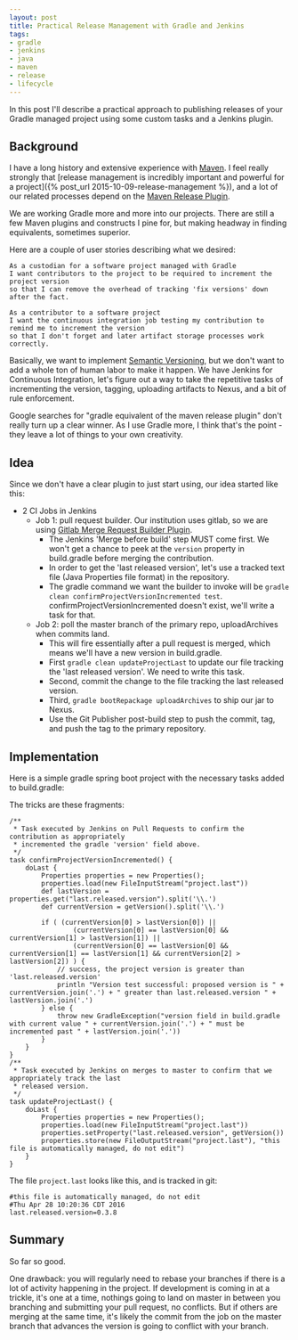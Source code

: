 ```yaml
---
layout: post
title: Practical Release Management with Gradle and Jenkins
tags: 
- gradle
- jenkins
- java
- maven
- release
- lifecycle
---
```


In this post I'll describe a practical approach to publishing releases of your Gradle managed project using some custom tasks and a Jenkins plugin.

## Background

I have a long history and extensive experience with [Maven](http://maven.apache.org). I feel really strongly that [release management is incredibly important and powerful for a project]({% post_url 2015-10-09-release-management %}), and a lot of our related processes depend on the [Maven Release Plugin](https://maven.apache.org/maven-release/maven-release-plugin/).

We are working Gradle more and more into our projects. There are still a few Maven plugins and constructs I pine for, but making headway in finding equivalents, sometimes superior.

Here are a couple of user stories describing what we desired:

```
As a custodian for a software project managed with Gradle
I want contributors to the project to be required to increment the project version
so that I can remove the overhead of tracking 'fix versions' down after the fact.
```

```
As a contributor to a software project
I want the continuous integration job testing my contribution to remind me to increment the version
so that I don't forget and later artifact storage processes work correctly.
```

Basically, we want to implement [Semantic Versioning](http://semver.org), but we don't want to add a whole ton of human labor to make it happen. We have Jenkins for Continuous Integration, let's figure out a way to take the repetitive tasks of incrementing the version, tagging, uploading artifacts to Nexus, and a bit of rule enforcement.

Google searches for "gradle equivalent of the maven release plugin" don't really turn up a clear winner. As I use Gradle more, I think that's the point - they leave a lot of things to your own creativity.

## Idea

Since we don't have a clear plugin to just start using, our idea started like this:

* 2 CI Jobs in Jenkins
  * Job 1: pull request builder. Our institution uses gitlab, so we are using [Gitlab Merge Request Builder Plugin](https://wiki.jenkins-ci.org/display/JENKINS/Gitlab+Merge+Request+Builder+Plugin).
     * The Jenkins 'Merge before build' step MUST come first. We won't get a chance to peek at the `version` property in build.gradle before merging the contribution.
     * In order to get the 'last released version', let's use a tracked text file (Java Properties file format) in the repository.
     * The gradle command we want the builder to invoke will be `gradle clean confirmProjectVersionIncremented test`. confirmProjectVersionIncremented doesn't exist, we'll write a task for that.
  * Job 2: poll the master branch of the primary repo, uploadArchives when commits land.
     * This will fire essentially after a pull request is merged, which means we'll have a new version in build.gradle.
     * First `gradle clean updateProjectLast` to update our file tracking the 'last released version'. We need to write this task.
     * Second, commit the change to the file tracking the last released version.
     * Third, `gradle bootRepackage uploadArchives` to ship our jar to Nexus.
     * Use the Git Publisher post-build step to push the commit, tag, and push the tag to the primary repository.

## Implementation

Here is a simple gradle spring boot project with the necessary tasks added to build.gradle:

The tricks are these fragments:

```
/**
 * Task executed by Jenkins on Pull Requests to confirm the contribution as appropriately
 * incremented the gradle 'version' field above.
 */
task confirmProjectVersionIncremented() {
    doLast {
        Properties properties = new Properties();
        properties.load(new FileInputStream("project.last"))
        def lastVersion = properties.get("last.released.version").split('\\.')
        def currentVersion = getVersion().split('\\.')

        if ( (currentVersion[0] > lastVersion[0]) ||
                (currentVersion[0] == lastVersion[0] && currentVersion[1] > lastVersion[1]) ||
                (currentVersion[0] == lastVersion[0] && currentVersion[1] == lastVersion[1] && currentVersion[2] > lastVersion[2]) ) {
            // success, the project version is greater than 'last.released.version'
            println "Version test successful: proposed version is " + currentVersion.join('.') + " greater than last.released.version " + lastVersion.join('.')
        } else {
            throw new GradleException("version field in build.gradle with current value " + currentVersion.join('.') + " must be incremented past " + lastVersion.join('.'))
        }
    }
}
/**
 * Task executed by Jenkins on merges to master to confirm that we appropriately track the last
 * released version.
 */
task updateProjectLast() {
    doLast {
        Properties properties = new Properties();
        properties.load(new FileInputStream("project.last"))
        properties.setProperty("last.released.version", getVersion())
        properties.store(new FileOutputStream("project.last"), "this file is automatically managed, do not edit")
    }
}
```

The file `project.last` looks like this, and is tracked in git:

```
#this file is automatically managed, do not edit
#Thu Apr 28 10:20:36 CDT 2016
last.released.version=0.3.8
```

## Summary

So far so good.

One drawback: you will regularly need to rebase your branches if there is a lot of activity happening in the project. If development is coming in at a trickle, it's one at a time, nothings going to land on master in between you branching and submitting your pull request, no conflicts. But if others are merging at the same time, it's likely the commit from the job on the master branch that advances the version is going to conflict with your branch. 